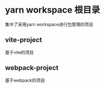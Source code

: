 # yarn workspace 根目录
集中了采用yarn workspace进行包管理的项目  

## vite-project
基于vite的项目

## webpack-project
基于webpack的项目
